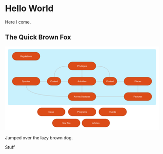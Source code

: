 Hello World
===========

Here I come.

The Quick Brown Fox
-------------------

![alt text](https://raw.githubusercontent.com/ryanholt/draft/master/content-types-diagram.png "Diagram of Content Types")



Jumped over the lazy brown dog.

Stuff
